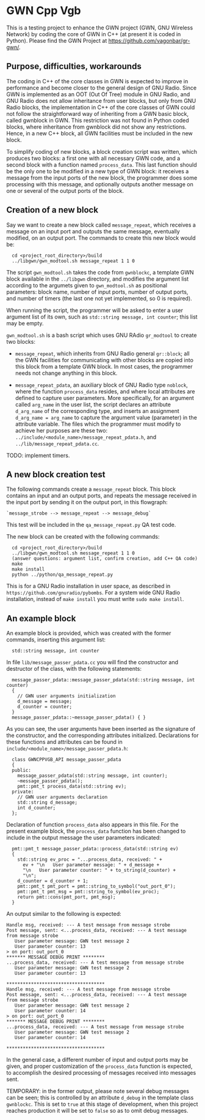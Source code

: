 # GWN Cpp Vgb

This is a testing project to enhance the GWN project (GWN, GNU Wireless Network) by coding the core of GWN in C++ (at present it is coded in Python). Please find the GWN Project at https://github.com/vagonbar/gr-gwn/.

## Purpose, difficulties, workarounds

The coding in C++ of the core classes in GWN is expected to improve in performance and become closer to the general design of GNU Radio. Since GWN is implemented as an OOT (Out Of Tree) module in GNU Radio, and GNU Radio does not allow inheritance from user blocks, but only from GNU Radio blocks, the implementation in C++ of the core classes of GWN could not follow the straightforward way of inheriting from a GWN basic block, called gwnblock in GWN. This restriction was not found in Python coded blocks, where inheritance from gwnblock did not show any restrictions. Hence, in a new C++ block, all GWN facilities must be included in the new block. 

To simplify coding of new blocks, a block creation script was written, which produces two blocks: a first one with all necessary GWN code, and a second block with a function named `process_data`. This last function should be the only one to be modified in a new type of GWN block: it receives a message from the input ports of the new block, the programmer does some processing with this message, and optionally outputs another message on one or several of the output ports of the block.

## Creation of a new block

Say we want to create a new block called `message_repeat`, which receives a message on an input port and outputs the same message, eventually modified, on an output port. The commands to create this new block would be:


```
  cd <project_root_directory>/build
  ../libgwn/gwn_modtool.sh message_repeat 1 1 0 
```

The script `gwn_modtool.sh` takes the code from `gwnblockc`, a template GWN block available in the `../libgwn` directory, and modifies the argument list according to the argumets given to `gwn_modtool.sh` as positional parameters: block name, number of input ports, number of output ports, and number of timers (the last one not yet implemented, so 0 is required).

When running the script, the programmer will be asked to enter a user argument list of its own, such as `std::string message, int counter`; this list may be empty. 

`gwn_modtool.sh` is a bash script which uses GNU RAdio `gr_modtool` to create two blocks:

- `message_repeat`, which inherits from GNU Radio general `gr::block`; all the GWN facilities for communicating with other blocks are copied into this block from a template GWN block. In most cases, the programmer needs not change anything in this block.

- `message_repeat_pdata`, an auxiliary block of GNU Radio type `noblock`, where the function `process_data` resides, and where local attributes are defined to capture user parameters. More specifically, for an argument called `arg_name` in the user list, the script declares an attribute `d_arg_name` of the corresponding type, and inserts an assignment `d_arg_name = arg_name` to capture the argument value (parameter) in the attribute variable. The files which the programmer must modify to achieve her purposes are these two: `../include/<module_name>/message_repeat_pdata.h`, and `../lib/message_repeat_pdata.cc`.

TODO: implement timers.

## A new block creation test

The following commands create a `message_repeat` block. This block contains an input and an output ports, and repeats the message received in the input port by sending it on the output port, in this flowgraph:

    `message_strobe --> message_repeat --> message_debug`

This test will be included in the `qa_message_repeat.py` QA test code.

The new block can be created with the following commands:

```
  cd <project_root_directory>/build
  ../libgwn/gwn_modtool.sh message_repeat 1 1 0
  (answer questions: argument list, confirm creation, add C++ QA code)
  make
  make install
  python ../python/qa_message_repeat.py
```

This is for a GNU Radio installation in user space, as described in 
 `https://github.com/gnuradio/pybombs`.
For a system wide GNU Radio installation, instead of `make install` you must write `sudo make install`. 

## An example block

An example block is provided, which was created with the former commands,  inserting this argument list:

```
  std::string message, int counter
```

In file `lib/message_passer_pdata.cc` you will find the constructor and destructor of the class, with the following statements:

```
  message_passer_pdata::message_passer_pdata(std::string message, int counter)
  {
    // GWN user arguments initialization
    d_message = message;
    d_counter = counter;
  }
  message_passer_pdata::~message_passer_pdata() { }
```

As you can see, the user arguments have been inserted as the signature of the constructor, and the corresponding attributes initialized. Declarations for these functions and attributes can be found in `include/<module_name>/message_passer_pdata.h`:

```
  class GWNCPPVGB_API message_passer_pdata
  {
  public:
    message_passer_pdata(std::string message, int counter);
    ~message_passer_pdata();
    pmt::pmt_t process_data(std::string ev);
  private:
    // GWN user arguments declaration
    std::string d_message;
    int d_counter;
  };
```

Declaration of function `process_data` also appears in this file. For the present example block, the `process_data` function has been changed to include in the output message the user parameters indicated:

```
  pmt::pmt_t message_passer_pdata::process_data(std::string ev)
  {
    std::string ev_proc = "...process_data, received: " +
      ev + "\n   User parameter message: " + d_message + 
      "\n   User parameter counter: " + to_string(d_counter) +
      "\n"; 
    d_counter = d_counter + 1;
    pmt::pmt_t pmt_port = pmt::string_to_symbol("out_port_0");
    pmt::pmt_t pmt_msg = pmt::string_to_symbol(ev_proc); 
    return pmt::cons(pmt_port, pmt_msg);
  }
```

An output similar to the following is expected:

```
Handle msg, received: --- A test message from message strobe
Post message, sent: <...process_data, received: --- A test message from message strobe
   User parameter message: GWN test message 2
   User parameter counter: 13
> on port: out_port_0
******* MESSAGE DEBUG PRINT ********
...process_data, received: --- A test message from message strobe
   User parameter message: GWN test message 2
   User parameter counter: 13

************************************
Handle msg, received: --- A test message from message strobe
Post message, sent: <...process_data, received: --- A test message from message strobe
   User parameter message: GWN test message 2
   User parameter counter: 14
> on port: out_port_0
******* MESSAGE DEBUG PRINT ********
...process_data, received: --- A test message from message strobe
   User parameter message: GWN test message 2
   User parameter counter: 14

************************************
```

In the general case, a different number of input and output ports may be given, and proper customization of the `process_data` function is expected, to accomplish the desired processing of messages received into messages sent.

TEMPORARY: in the former output, please note several debug messages can be seen; this is controlled by an attribute `d_debug` in the template class `gwnblockc`. This is set to `true` at this stage of development, when this project reaches production it will be set to `false` so as to omit debug messages.




